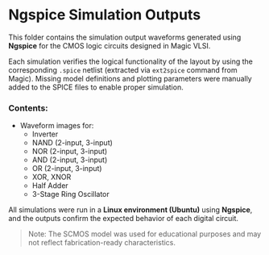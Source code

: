 # Ngspice Simulation Outputs

This folder contains the simulation output waveforms generated using **Ngspice** for the CMOS logic circuits designed in Magic VLSI.

Each simulation verifies the logical functionality of the layout by using the corresponding `.spice` netlist (extracted via `ext2spice` command from Magic). Missing model definitions and plotting parameters were manually added to the SPICE files to enable proper simulation.

### Contents:
- Waveform images for:
  - Inverter
  - NAND (2-input, 3-input)
  - NOR (2-input, 3-input)
  - AND (2-input, 3-input)
  - OR (2-input, 3-input)
  - XOR, XNOR
  - Half Adder
  - 3-Stage Ring Oscillator

All simulations were run in a **Linux environment (Ubuntu)** using **Ngspice**, and the outputs confirm the expected behavior of each digital circuit.

> Note: The SCMOS model was used for educational purposes and may not reflect fabrication-ready characteristics.
